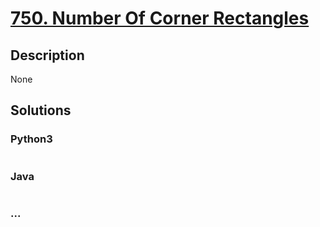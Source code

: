 # [750. Number Of Corner Rectangles](https://leetcode.com/problems/number-of-corner-rectangles)

## Description
None


## Solutions


### Python3

```python

```

### Java

```java

```

### ...
```

```
